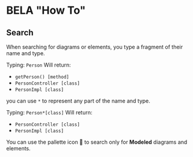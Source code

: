 # BELA "How To"

## Search

When searching for diagrams or elements, you type a fragment of their name and type.

Typing: `Person`
Will return:
  - `getPerson() [method]`
  - `PersonController [class]`
  - `PersonImpl [class]`

you can use `*` to represent any part of the name and type.

Typing: `Person*[class]`
Will return:
  - `PersonController [class]`
  - `PersonImpl [class]`

You can use the pallette icon 🎨 to search only for **Modeled** diagrams and elements.
